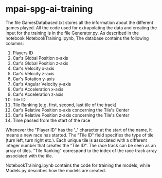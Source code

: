# mpai-spg-ai-training

The file GamesDatabased.txt stores all the information about the different games played.
All the code used for extrapolating the data and creating the input for the training is in the file Generator.py.
As described in the notebook NotebookTraining.ipynb, The database contains the following columns:

1. Players ID
2. Car's Global Position x-axis
3. Car's Global Position z-axis
4. Car's Velocity x-axis
5. Car's Velocity z-axis
6. Car's Rotation y-axis
7. Car's Angular Velocity y-axis
8. Car's Acceleration x-axis
9. Car's Acceleration z-axis
10. Tile ID
11. Tile Ranking (e.g. first, second, last tile of the track)
12. Car's Relative Position x-axis concerning the Tile's Center
13. Car's Relative Position z-axis concerning the Tile's Center
14. Time passed from the start of the race

Whenever the "Player ID" has the '_' character at the start of the name, it means a new race has started.
The "Tile ID" field specifies the type of tile (turn left, turn right etc.). Each unique tile is associated with a different integer number that creates the "Tile ID".
The race track can be seen as an array of tiles. "Tile Ranking" correspond to the index of the race track array associated with the tile.

NotebookTraining.ipynb contains the code for training the models, while Models.py describes how the models are created.
